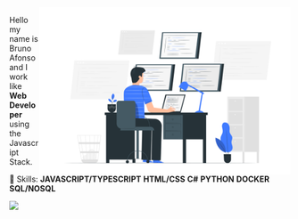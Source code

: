 <img src="https://raw.githubusercontent.com/brunohafonso95/brunohafonso95/master/github-github-com.svg" min-width="600px" max-width="600px" width="450px" align="right" alt="Developer Illustration">

<p align="left"> 
  Hello my name is Bruno Afonso and I work like <strong>Web Developer</strong> using the Javascript Stack.<br>
</p>

<p align="left">
    🦄 Skills: 
    <strong>JAVASCRIPT/TYPESCRIPT</strong>
    <strong>HTML/CSS</strong>
    <strong>C#</strong>
    <strong>PYTHON</strong>
    <strong>DOCKER</strong>
    <strong>SQL/NOSQL</strong>
</p>

<p align="left">
  <a href="https://www.linkedin.com/in/brunohafonso/" alt="Linkedin">
  <img src="https://img.shields.io/badge/-Linkedin-0e76a8?style=flat-square&logo=Linkedin&logoColor=white&link=https://www.linkedin.com/in/brunohafonso/" /></a>
</p>
